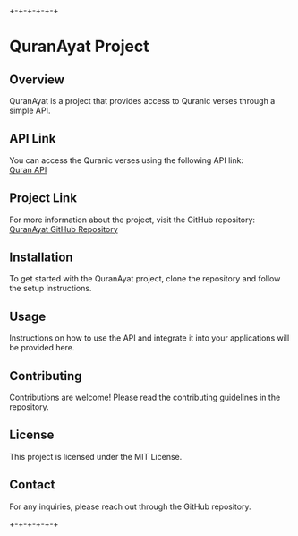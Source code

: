 
+-+-+-+-+-+  
# QuranAyat Project

## Overview
QuranAyat is a project that provides access to Quranic verses through a simple API.

## API Link
You can access the Quranic verses using the following API link:  
[Quran API](https://cdn.jsdelivr.net/gh/Mahmoud0066/QuranAyat/public/quran.json)

## Project Link
For more information about the project, visit the GitHub repository:  
[QuranAyat GitHub Repository](https://github.com/Mahmoud0066/QuranAyat)

## Installation
To get started with the QuranAyat project, clone the repository and follow the setup instructions.

## Usage
Instructions on how to use the API and integrate it into your applications will be provided here.

## Contributing
Contributions are welcome! Please read the contributing guidelines in the repository.

## License
This project is licensed under the MIT License.

## Contact
For any inquiries, please reach out through the GitHub repository.

+-+-+-+-+-+
